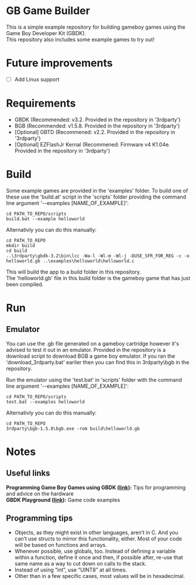 # GB Game Builder
This is a simple example repository for building gameboy games using the Game Boy Developer Kit (GBDK).  
This repository also includes some example games to try out!

# Future improvements
 - [ ] Add Linux support

# Requirements
 - GBDK (Recommended: v3.2. Provided in the repository in '3rdparty')
 - BGB (Recommended: v1.5.8. Provided in the repository in '3rdparty')
 - [Optional] GBTD (Recommened: v2.2. Provided in the repository in '3rdparty')
 - [Optional] EZFlashJr Kernal (Recommened: Firmware v4 K1.04e. Provided in the repository in '3rdparty')

# Build
Some example games are provided in the 'examples' folder. To build one of these use the 'build.at' script in the 'scripts' folder providing the command line argument '--examples [NAME_OF_EXAMPLE]':
```
cd PATH_TO_REPO/scripts
build.bat --example helloworld
```
Alternativly you can do this manually:
```
cd PATH_TO_REPO
mkdir build
cd build
..\3rdparty\gbdk-3.2\bin\lcc -Wa-l -Wl-m -Wl-j -DUSE_SFR_FOR_REG -c -o helloworld.gb ..\examples\helloworld\helloworld.c
```
This will build the app to a build folder in this repository.  
The 'helloworld.gb' file in this build folder is the gameboy game that has just been compiled. 

# Run
## Emulator
You can use the .gb file generated on a gameboy cartridge however it's advised to test it out in an emulator. Provided in the repository is a download script to download BGB a game boy emulator. If you ran the 'download_3rdparty.bat' eariler then you can find this in 3rdparty\bgb in the repository.

Run the emulator using the 'test.bat' in 'scripts' folder with the command line argument '--examples [NAME_OF_EXAMPLE]':
```
cd PATH_TO_REPO/scripts
test.bat --examples helloworld
```
Alternativly you can do this manually:
```
cd PATH_TO_REPO
3rdparty\bgb-1.5.8\bgb.exe -rom build\helloworld.gb
```

# Notes
## Useful links
**Programming Game Boy Games using GBDK ([link](https://videlais.com/2016/07/03/programming-game-boy-games-using-gbdk-part-1-configuring-programming-and-compiling/)):** Tips for programming and advice on the hardware  
**GBDK Playground ([link](https://github.com/mrombout/gbdk_playground)):** Game code examples

## Programming tips
 - Objects, as they might exist in other languages, aren’t in C. And you can’t use structs to mirror this functionality, either. Most of your code will be based on functions and arrays.
 - Whenever possible, use globals, too. Instead of defining a variable within a function, define it once and then, if possible after, re-use that same name as a way to cut down on calls to the stack.
 - Instead of using “int”, use “UINT8” at all times.
 - Other than in a few specific cases, most values will be in hexadecimal.